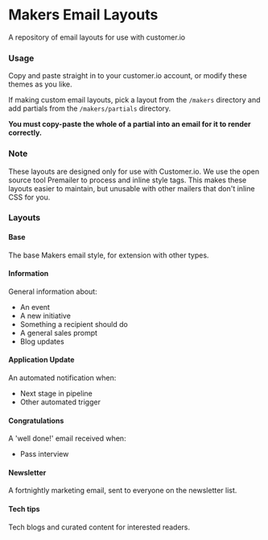 Makers Email Layouts
=====

A repository of email layouts for use with customer.io 

### Usage

Copy and paste straight in to your customer.io account, or modify these themes as you like.

If making custom email layouts, pick a layout from the `/makers` directory and add partials from the `/makers/partials` directory.

**You must copy-paste the whole of a partial into an email for it to render correctly.**

### Note

These layouts are designed only for use with Customer.io. We use the open source tool Premailer to process and inline style tags. This makes these layouts easier to maintain, but unusable with other mailers that don't inline CSS for you.

### Layouts 

#### Base

The base Makers email style, for extension with other types.

#### Information

General information about:

- An event
- A new initiative
- Something a recipient should do
- A general sales prompt
- Blog updates

#### Application Update

An automated notification when:

- Next stage in pipeline
- Other automated trigger

#### Congratulations

A 'well done!' email received when:

- Pass interview

#### Newsletter

A fortnightly marketing email, sent to everyone on the newsletter list.

#### Tech tips

Tech blogs and curated content for interested readers.
